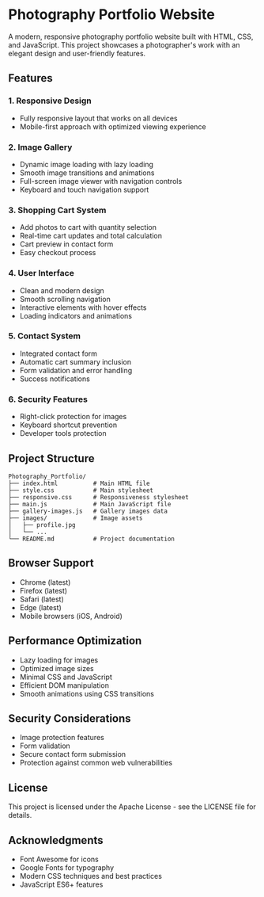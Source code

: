 # Photography Portfolio Website

A modern, responsive photography portfolio website built with HTML, CSS, and JavaScript. This project showcases a photographer's work with an elegant design and user-friendly features.

## Features

### 1. Responsive Design
- Fully responsive layout that works on all devices
- Mobile-first approach with optimized viewing experience

### 2. Image Gallery
- Dynamic image loading with lazy loading
- Smooth image transitions and animations
- Full-screen image viewer with navigation controls
- Keyboard and touch navigation support

### 3. Shopping Cart System
- Add photos to cart with quantity selection
- Real-time cart updates and total calculation
- Cart preview in contact form
- Easy checkout process

### 4. User Interface
- Clean and modern design
- Smooth scrolling navigation
- Interactive elements with hover effects
- Loading indicators and animations

### 5. Contact System
- Integrated contact form
- Automatic cart summary inclusion
- Form validation and error handling
- Success notifications

### 6. Security Features
- Right-click protection for images
- Keyboard shortcut prevention
- Developer tools protection

## Project Structure

```
Photography_Portfolio/
├── index.html          # Main HTML file
├── style.css           # Main stylesheet
├── responsive.css      # Responsiveness stylesheet
├── main.js             # Main JavaScript file
├── gallery-images.js   # Gallery images data
├── images/             # Image assets
│   ├── profile.jpg
│   └── ...
└── README.md           # Project documentation
```

## Browser Support

- Chrome (latest)
- Firefox (latest)
- Safari (latest)
- Edge (latest)
- Mobile browsers (iOS, Android)

## Performance Optimization

- Lazy loading for images
- Optimized image sizes
- Minimal CSS and JavaScript
- Efficient DOM manipulation
- Smooth animations using CSS transitions

## Security Considerations

- Image protection features
- Form validation
- Secure contact form submission
- Protection against common web vulnerabilities

## License

This project is licensed under the Apache License - see the LICENSE file for details.

## Acknowledgments

- Font Awesome for icons
- Google Fonts for typography
- Modern CSS techniques and best practices
- JavaScript ES6+ features
